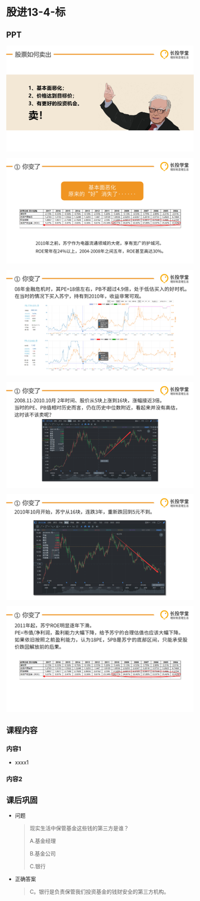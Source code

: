 # 股进13-4-标

## PPT

![课程ppt](assets/13-4-1.jpg)

![课程ppt](assets/13-4-2.jpg)

![课程ppt](assets/13-4-3.jpg)

![课程ppt](assets/13-4-4.jpg)

![课程ppt](assets/13-4-5.jpg)

![课程ppt](assets/13-4-6.jpg)

## 课程内容

### 内容1

- xxxx1

  > 

### 内容2

## 课后巩固

- 问题

  > 现实生活中保管基金这些钱的第三方是谁？
  >
  > A.基金经理
  >
  > B.基金公司
  >
  > C.银行

- 正确答案

  > C。银行是负责保管我们投资基金的钱财安全的第三方机构。